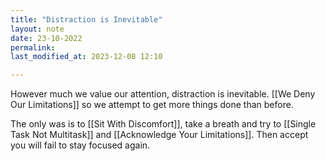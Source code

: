 ```yaml
---
title: "Distraction is Inevitable"
layout: note
date: 23-10-2022
permalink:
last_modified_at: 2023-12-08 12:10

---
```


However much we value our attention, distraction is inevitable. [[We Deny Our Limitations]] so we attempt to get more things done than before. 

The only was is to [[Sit With Discomfort]], take a breath and try to [[Single Task Not Multitask]] and [[Acknowledge Your Limitations]]. Then accept you will fail to stay focused again. 
